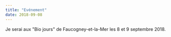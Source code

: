 ```yaml
---
title: "Evénement"
date: 2018-09-08
---
```


Je serai aux "Bio jours" de Faucogney-et-la-Mer les 8 et 9 septembre 2018.
